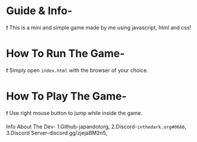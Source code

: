 # Guide & Info-
 ❗ This is a mini and simple game made by me using javascript, html and css!
 
# How To Run The Game-
 ❗ Simply open `index.html` with the browser of your choice.

# How To Play The Game-
 ❗ Use right mouse button to jump while inside the game.




 Info About The Dev-
 1.Github-japandotorg,
 2.Discord-`inthedark.org#0666`,
 3.Discord Server-discord.gg/zjejaBM2n5,
